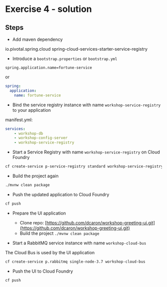 # Exercise 4 - solution 

## Steps

* Add maven dependency 

<dependency>
    <groupId>io.pivotal.spring.cloud</groupId>
    <artifactId>spring-cloud-services-starter-service-registry</artifactId>
</dependency>

* Introduce a `bootstrap.properties` or `bootstrap.yml`

```properties
spring.application.name=fortune-service
```

or 

```yml
spring:
  application:
    name: fortune-service   
```

* Bind the service registry instance with name `workshop-service-registry` to your application

manifest.yml:

```yml
services:
    - workshop-db
    - workshop-config-server
    - workshop-service-registry
```  

* Start a Service Registry with name `workshop-service-registry` on Cloud Foundry

```bash
cf create-service p-service-registry standard workshop-service-registry
```

* Build the project again

```bash
./mvnw clean package
```

* Push the updated application to Cloud Foundry

```bash
cf push 
```

* Prepare the UI application 
  * Clone repo: [https://github.com/dcaron/workshop-greeting-ui.git](https://github.com/dcaron/workshop-greeting-ui.git) 
  * Build the project `./mvnw clean package`

* Start a RabbitMQ service instance with name `workshop-cloud-bus`

The Cloud Bus is used by the UI application

```bash
cf create-service p.rabbitmq single-node-3.7 workshop-cloud-bus
```

* Push the UI to Cloud Foundry
  
```bash
cf push
```
